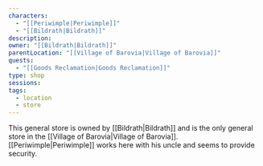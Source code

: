 ```yaml
---
characters:
  - "[[Periwimple|Periwimple]]"
  - "[[Bildrath|Bildrath]]"
description: 
owner: "[[Bildrath|Bildrath]]"
parentLocation: "[[Village of Barovia|Village of Barovia]]"
quests:
  - "[[Goods Reclamation|Goods Reclamation]]"
type: shop
sessions: 
tags:
  - location
  - store
---
```


This general store is owned by [[Bildrath|Bildrath]] and is the only general store in the [[Village of Barovia|Village of Barovia]]. [[Periwimple|Periwimple]] works here with his uncle and seems to provide security.